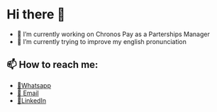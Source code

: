 # Hi there 👋

- 🔭 I’m currently working on Chronos Pay as a Parterships Manager  
- 🌱 I’m currently trying to improve my english pronunciation
 
## 📫 How to reach me:
  - [📲Whatsapp](https://wa.me/5492235919536)
  - [📧 Email](mailto=camarottajoan@gmail.com)
  - [🧔LinkedIn](https://www.linkedin.com/in/joancamarotta)
